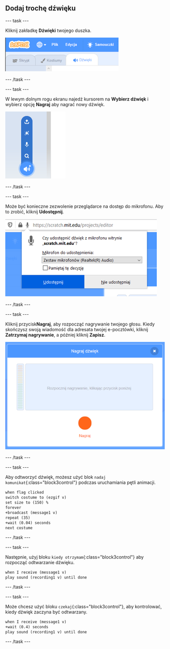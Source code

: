 ## Dodaj trochę dźwięku

--- task ---

Kliknij zakładkę **Dźwięki** twojego duszka.

![obraz pokazujący zakładki dźwiękowe wybrane dla duszka](images/sounds-tab.png)

--- /task ---

--- task ---

W lewym dolnym rogu ekranu najedź kursorem na **Wybierz dźwięk** i wybierz opcję **Nagraj** aby nagrać nowy dźwięk.

![obraz pokazujący przycisk dźwięków wybrany z wyróżnionym nagraniem dźwięku](images/record-sound.png)

--- /task ---

--- task ---

Może być konieczne zezwolenie przeglądarce na dostęp do mikrofonu. Aby to zrobić, kliknij **Udostępnij**.

![obraz pokazujący monit przeglądarki internetowej, aby umożliwić dostęp do mikrofonu](images/allow-mic.png)

--- /task ---

--- task ---

Kliknij przycisk**Nagraj**, aby rozpocząć nagrywanie twojego głosu. Kiedy skończysz swoją wiadomość dla adresata twojej e-pocztówki, kliknij **Zatrzymaj nagrywanie**, a później kliknij **Zapisz**.

![obraz pokazujący okno dialogowe zapisu w Scratch](images/record.png)

--- /task ---

--- task ---

Aby odtworzyć dźwięk, możesz użyć blok `nadaj komunikat`{:class="block3control"} podczas uruchamiania pętli animacji.

```blocks3
when flag clicked
switch costume to (ezgif v)
set size to (150) %
forever
+broadcast (message1 v)
repeat (35)
+wait (0.04) seconds
next costume
```

--- /task ---

--- task ---

Następnie, użyj bloku `kiedy otrzymam`{:class="block3control"} aby rozpocząć odtwarzanie dźwięku.

```blocks3
when I receive (message1 v)
play sound (recording1 v) until done
```

--- /task ---

--- task ---

Może chcesz użyć bloku `czekaj`{:class="block3control"}, aby kontrolować, kiedy dźwięk zaczyna być odtwarzany.

```blocks3
when I receive (message1 v)
+wait (0.4) seconds
play sound (recording1 v) until done
```

--- /task ---




